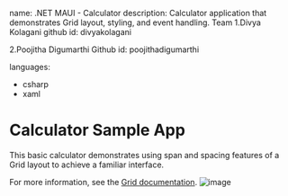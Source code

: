 name: .NET MAUI - Calculator
description: Calculator application that demonstrates Grid layout, styling, and event handling.
Team
1.Divya Kolagani
github id: divyakolagani

2.Poojitha Digumarthi
Github id: poojithadigumarthi


languages:
- csharp
- xaml
# Calculator Sample App

This basic calculator demonstrates using span and spacing features of a Grid layout to achieve a familiar interface.

For more information, see the [Grid documentation](https://docs.microsoft.com/dotnet/maui/user-interface/layouts/grid).
![image](https://user-images.githubusercontent.com/114635555/193962331-7d101c3a-7f84-4377-aea6-ad922618bfc7.png)
